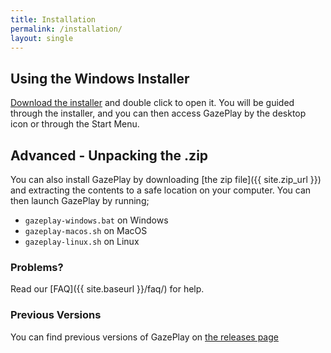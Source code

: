 ```yaml
---
title: Installation
permalink: /installation/
layout: single
---
```


## Using the Windows Installer
[Download the installer](https://github.com/GazePlay/GazePlay/releases/download/1.7.0/GazePlayInstaller.exe) and double click to open it. You will be guided through the installer, and you can then access GazePlay by the desktop icon or through the Start Menu.

<div id="navigation"></div>
<div id="listing"></div>

<script type="text/javascript" src="https://ajax.googleapis.com/ajax/libs/jquery/3.1.1/jquery.min.js"></script>
<script type="text/javascript">
var S3BL_IGNORE_PATH = true;
var BUCKET_NAME = 'gazeplay-dist';
var BUCKET_URL = 'https://gazeplay-dist.s3.eu-west-3.amazonaws.com';
var S3B_ROOT_DIR = 'snapshots';
var S3B_SORT = 'NEW2OLD';
var EXCLUDE_FILE = 'index.html';  // change to array to exclude multiple files
var AUTO_TITLE = true;
// var S3_REGION = 's3'; // for us-east-1
</script>
<script type="text/javascript" src="https://rufuspollock.github.io/s3-bucket-listing/list.js"></script>


## Advanced - Unpacking the .zip
You can also install GazePlay by downloading [the zip file]({{ site.zip_url }}) and extracting the contents to a safe location on your computer. You can then launch GazePlay by running; 
* `gazeplay-windows.bat` on Windows
* `gazeplay-macos.sh` on MacOS
* `gazeplay-linux.sh` on Linux 

### Problems?
Read our [FAQ]({{ site.baseurl }}/faq/) for help.

### Previous Versions
You can find previous versions of GazePlay on [the releases page](https://github.com/GazePlay/GazePlay/releases)
